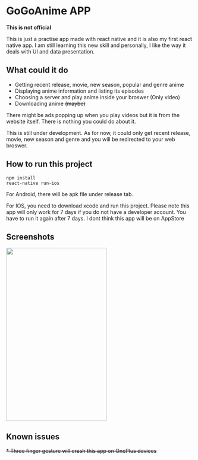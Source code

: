 # GoGoAnime APP
**This is not official**

This is just a practise app made with react native and it is also my first react native app. I am still learning this new skill and personally, I like the way it deals with UI and data presentation.

## What could it do
* Getting recent release, movie, new season, popular and genre anime
* Displaying anime information and listing its episodes
* Choosing a server and play anime inside your broswer (Only video)
* Downloading anime ~~(maybe)~~

There might be ads popping up when you play videos but it is from the website itself. There is nothing you could do about it.

This is still under development. As for now, it could only get recent release, movie, new season and genre and you will be redirected to your web broswer.

## How to run this project
~~~~
npm install
react-native run-ios
~~~~
For Android, there will be apk file under release tab.

For IOS, you need to download xcode and run this project. Please note this app will only work for 7 days if you do not have a developer account. You have to run it again after 7 days. I dont think this app will be on AppStore

## Screenshots
<img src="https://raw.githubusercontent.com/HenryQuan/React-Native-GoGoAnime/Function/screenshots/New%20Release.jpg" width="270px" height="466px" />

## Known issues
~~* Three finger gesture will crash this app on OnePlus devices~~
